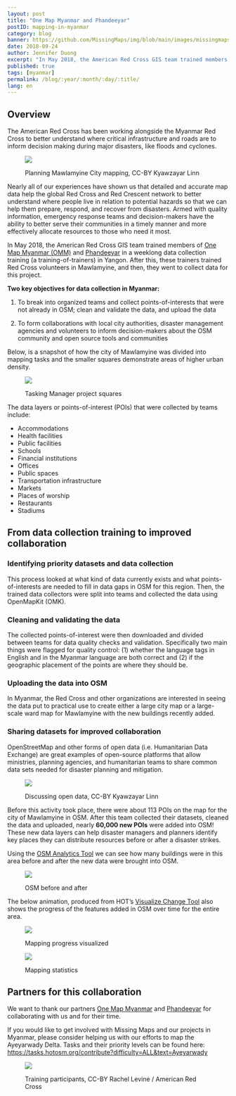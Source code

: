 ```yaml
---
layout: post
title: "One Map Myanmar and Phandeeyar"
postID: mapping-in-myanmar
category: blog
banner: https://github.com/MissingMaps/img/blob/main/images/missingmaps-blog_20181203_banner.png
date: 2018-09-24
author: Jennifer Duong
excerpt: "In May 2018, the American Red Cross GIS team trained members of One Map Myanmar and Phandeeyar in a weeklong data collection training (a training-of-trainers) in Yangon. After this, these trainers trained Red Cross volunteers in Mawlamyine, and then, they went to collect data for this project."
published: true
tags: [myanmar]
permalink: /blog/:year/:month/:day/:title/
lang: en
---
```


## Overview

The American Red Cross has been working alongside the Myanmar Red Cross to better understand where critical infrastructure and roads are to inform decision making during major disasters, like floods and cyclones. 

<figure>
<img src="https://github.com/MissingMaps/img/blob/main/images/missingmaps-blog_20181203_1.png">
<p class="caption">Planning Mawlamyine City mapping, CC-BY Kyawzayar Linn</p>
</figure>

Nearly all of our experiences have shown us that detailed and accurate map data help the global Red Cross and Red Crescent network to better understand where people live in relation to potential hazards so that we can help them prepare, respond, and recover from disasters. Armed with quality information, emergency response teams and decision-makers have the ability to better serve their communities in a timely manner and more effectively allocate resources to those who need it most.

In May 2018, the American Red Cross GIS team trained members of [One Map Myanmar (OMM)](https://portal.onemapmyanmar.info/omm/home/) and [Phandeeyar](https://phandeeyar.org/) in a weeklong data collection training (a training-of-trainers) in Yangon. After this, these trainers trained Red Cross volunteers in Mawlamyine, and then, they went to collect data for this project.

**Two key objectives for data collection in Myanmar:**

1. To break into organized teams and collect points-of-interests that were not already in OSM; clean and validate the data, and  upload the data

2. To form collaborations with local city authorities, disaster management agencies and volunteers to inform decision-makers about the OSM community and open source tools and communities

Below, is a snapshot of how the city of Mawlamyine was divided into mapping tasks and the smaller squares demonstrate areas of higher urban density. 

<figure>
<img src="https://github.com/MissingMaps/img/blob/main/images/missingmaps-blog_20181203_2.png">
<p class="caption">Tasking Manager project squares</p>
</figure>

The data layers or points-of-interest (POIs) that were collected by teams include:

- Accommodations
- Health facilities
- Public facilities
- Schools
- Financial institutions
- Offices
- Public spaces
- Transportation infrastructure
- Markets
- Places of worship
- Restaurants
- Stadiums


## From data collection training to improved collaboration

### Identifying priority datasets and data collection

This process looked at what kind of data currently exists and what points-of-interests are needed to fill in data gaps in OSM for this region. Then, the trained data collectors were split into teams and collected the data using OpenMapKit (OMK).

### Cleaning and validating the data

The collected points-of-interest were then downloaded and divided between teams for data quality checks and validation. Specifically two main things were flagged for quality control: (1) whether the language tags in English and in the Myanmar language are both correct and (2) if the geographic placement of the points are where they should be.

### Uploading the data into OSM

In Myanmar, the Red Cross and other organizations are interested in seeing the data put to practical use to create either a large city map or a large-scale ward map for Mawlamyine with the new buildings recently added.

### Sharing datasets for improved collaboration

OpenStreetMap and other forms of open data (i.e. Humanitarian Data Exchange) are great examples of open-source platforms that allow ministries, planning agencies, and humanitarian teams to share common data sets needed for disaster planning and mitigation.

<figure>
<img src="https://github.com/MissingMaps/img/blob/main/images/missingmaps-blog_20181203_3.png">
<p class="caption">Discussing open data, CC-BY Kyawzayar Linn</p>
</figure>

Before this activity took place, there were about 113 POIs on the map for the city of Mawlamyine in OSM. After this team collected their datasets, cleaned the data and uploaded, nearly **60,000 new POIs** were added into OSM! These new data layers can help disaster managers and planners identify key places they can distribute resources before or after a disaster strikes. 

Using the [OSM Analytics Tool](https://osm-analytics.org/) we can see how many buildings were in this area before and after the new data were brought into OSM.

<figure>
<img src="https://github.com/MissingMaps/img/blob/main/images/missingmaps-blog_20181203_4.png">
<p class="caption">OSM before and after</p>
</figure>

The below animation, produced from HOT’s [Visualize Change Tool](http://visualize-change.hotosm.org/) also shows the progress of the features added in OSM over time for the entire area.

<figure>
<img src="https://github.com/MissingMaps/img/blob/main/images/missingmaps-blog_20181203_5.gif">
<p class="caption">Mapping progress visualized</p>
</figure>

<figure>
<img src="https://github.com/MissingMaps/img/blob/main/images/missingmaps-blog_20181203_6.png">
<p class="caption">Mapping statistics</p>
</figure>

## Partners for this collaboration

We want to thank our partners [One Map Myanmar](https://portal.onemapmyanmar.info/omm/home/) and [Phandeeyar](https://phandeeyar.org/) for collaborating with us and for their time. 

If you would like to get involved with Missing Maps and our projects in Myanmar, please consider helping us with our efforts to map the Ayeyarwady Delta. Tasks and their priority levels can be found here: https://tasks.hotosm.org/contribute?difficulty=ALL&text=Ayeyarwady 

<figure>
<img src="https://github.com/MissingMaps/img/blob/main/images/missingmaps-blog_20181203_7.png">
<p class="caption">Training participants, CC-BY Rachel Levine / American Red Cross</p>
</figure>

